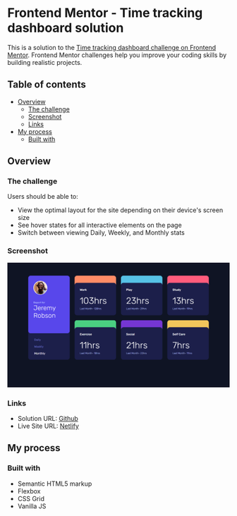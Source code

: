 # Frontend Mentor - Time tracking dashboard solution

This is a solution to the [Time tracking dashboard challenge on Frontend Mentor](https://www.frontendmentor.io/challenges/time-tracking-dashboard-UIQ7167Jw). Frontend Mentor challenges help you improve your coding skills by building realistic projects.

## Table of contents

- [Overview](#overview)
  - [The challenge](#the-challenge)
  - [Screenshot](#screenshot)
  - [Links](#links)
- [My process](#my-process)
  - [Built with](#built-with)

## Overview

### The challenge

Users should be able to:

- View the optimal layout for the site depending on their device's screen size
- See hover states for all interactive elements on the page
- Switch between viewing Daily, Weekly, and Monthly stats

### Screenshot

![](./screenshot.png)

### Links

- Solution URL: [Github](https://github.com/BeemoCode/solutionForFrontendMentor/tree/main/time-tracking-dashboard/src)
- Live Site URL: [Netlify](https://dashboard-frontendmentor-faleev.netlify.app/)

## My process

### Built with

- Semantic HTML5 markup
- Flexbox
- CSS Grid
- Vanilla JS
